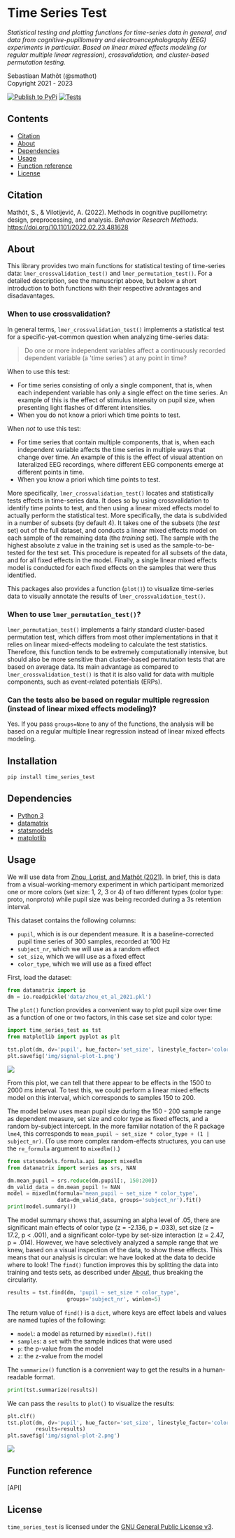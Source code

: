 # Time Series Test

*Statistical testing and plotting functions for time-series data in general, and data from cognitive-pupillometry and electroencephalography (EEG) experiments in particular. Based on linear mixed effects modeling (or regular multiple linear regression), crossvalidation, and cluster-based permutation testing.*

Sebastiaan Mathôt (@smathot) <br />
Copyright 2021 - 2023

[![Publish to PyPi](https://github.com/smathot/time_series_test/actions/workflows/publish-package.yaml/badge.svg)](https://github.com/smathot/time_series_test/actions/workflows/publish-package.yaml)
[![Tests](https://github.com/smathot/time_series_test/actions/workflows/run-unittests.yaml/badge.svg)](https://github.com/smathot/time_series_test/actions/workflows/run-unittests.yaml)


## Contents

- [Citation](#citation)
- [About](#about)
- [Dependencies](#dependencies)
- [Usage](#usage)
- [Function reference](#function-reference)
- [License](#license)


## Citation

Mathôt, S., & Vilotijević, A. (2022). Methods in cognitive pupillometry: design, preprocessing, and analysis. *Behavior Research Methods*. <https://doi.org/10.1101/2022.02.23.481628>


## About

This library provides two main functions for statistical testing of time-series data: `lmer_crossvalidation_test()` and `lmer_permutation_test()`. For a detailed description, see the manuscript above, but below a short introduction to both functions with their respective advantages and disadavantages.


### When to use crossvalidation?

In general terms, `lmer_crossvalidation_test()` implements a statistical test for a specific-yet-common question when analyzing time-series data:

> Do one or more independent variables affect a continuously recorded dependent variable (a 'time series') at any point in time?

When to use this test:

- For time series consisting of only a single component, that is, when each independent variable has only a single effect on the time series. An example of this is the effect of stimulus intensity on pupil size, when presenting light flashes of different intensities.
- When you do not know a priori which time points to test.

When *not* to use this test:

- For time series that contain multiple components, that is, when each independent variable affects the time series in multiple ways that change over time. An example of this is the effect of visual attention on lateralized EEG recordings, where different EEG components emerge at different points in time.
- When you know a priori which time points to test.

More specifically, `lmer_crossvalidation_test()` locates and statistically tests effects in time-series data. It does so by using crossvalidation to identify time points to test, and then using a linear mixed effects model to actually perform the statistical test. More specifically, the data is subdivided in a number of subsets (by default 4). It takes one of the subsets (the *test* set) out of the full dataset, and conducts a linear mixed effects model on each sample of the remaining data (the *training* set). The sample with the highest absolute z value in the training set is used as the sample-to-be-tested for the test set. This procedure is repeated for all subsets of the data, and for all fixed effects in the model. Finally, a single linear mixed effects model is conducted for each fixed effects on the samples that were thus identified.

This packages also provides a function (`plot()`) to visualize time-series data to visually annotate the results of `lmer_crossvalidation_test()`.


### When to use `lmer_permutation_test()`?

`lmer_permutation_test()` implements a fairly standard cluster-based permutation test, which differs from most other implementations in that it relies on linear mixed-effects modeling to calculate the test statistics. Therefore, this function tends to be extremely computationally intensive, but should also be more sensitive than cluster-based permutation tests that are based on average data. Its main advantage as compared to `lmer_crossvalidation_test()` is that it is also valid for data with multiple components, such as event-related potentials (ERPs).


### Can the tests also be based on regular multiple regression (instead of linear mixed effects modeling)?

Yes. If you pass `groups=None` to any of the functions, the analysis will be based on a regular multiple linear regression instead of linear mixed effects modeling.


## Installation

```
pip install time_series_test
```

## Dependencies

- [Python 3](https://www.python.org/)
- [datamatrix](https://pydatamatrix.eu/)
- [statsmodels](https://www.statsmodels.org/)
- [matplotlib](https://matplotlib.org/)


## Usage

We will use data from [Zhou, Lorist, and Mathôt (2021)](https://doi.org/10.1101/2021.11.23.469689). In brief, this is data from a visual-working-memory experiment in which participant memorized one or more colors (set size: 1, 2, 3 or 4) of two different types (color type: proto, nonproto) while pupil size was being recorded during a 3s retention interval.

This dataset contains the following columns:

- `pupil`, which is is our dependent measure. It is a baseline-corrected pupil time series of 300 samples, recorded at 100 Hz
- `subject_nr`, which we will use as a random effect
- `set_size`, which we will use as a fixed effect
- `color_type`, which we will use as a fixed effect

First, load the dataset:

```python
from datamatrix import io
dm = io.readpickle('data/zhou_et_al_2021.pkl')
```

The `plot()` function provides a convenient way to plot pupil size over time as a function of one or two factors, in this case set size and color type:

```python
import time_series_test as tst
from matplotlib import pyplot as plt

tst.plot(dm, dv='pupil', hue_factor='set_size', linestyle_factor='color_type')
plt.savefig('img/signal-plot-1.png')
```

![](https://github.com/smathot/time_series_test/raw/master/img/signal-plot-1.png)

From this plot, we can tell that there appear to be effects in the 1500 to 2000 ms interval. To test this, we could perform a linear mixed effects model on this interval, which corresponds to samples 150 to 200.

The model below uses mean pupil size during the 150 - 200 sample range as dependent measure, set size and color type as fixed effects, and a random by-subject intercept. In the more familiar notation of the R package `lme4`, this corresponds to `mean_pupil ~ set_size * color_type + (1 | subject_nr)`. (To use more complex random-effects structures, you can use the `re_formula` argument to `mixedlm()`.)

```python
from statsmodels.formula.api import mixedlm
from datamatrix import series as srs, NAN

dm.mean_pupil = srs.reduce(dm.pupil[:, 150:200])
dm_valid_data = dm.mean_pupil != NAN
model = mixedlm(formula='mean_pupil ~ set_size * color_type',
                data=dm_valid_data, groups='subject_nr').fit()
print(model.summary())
```

The model summary shows that, assuming an alpha level of .05, there are significant main effects of color type (z = -2.136, p = .033), set size (z = 17.2, p < .001), and a significant color-type by set-size interaction (z = 2.47, p = .014). However, we have selectively analyzed a sample range that we knew, based on a visual inspection of the data, to show these effects. This means that our analysis is circular: we have looked at the data to decide where to look! The `find()` function improves this by splitting the data into training and tests sets, as described under [About](#about), thus breaking the circularity.

```python
results = tst.find(dm, 'pupil ~ set_size * color_type',
                   groups='subject_nr', winlen=5)
```

The return value of `find()` is a `dict`, where keys are effect labels and values are named tuples of the following:

- `model`: a model as returned by `mixedlm().fit()`
- `samples`: a `set` with the sample indices that were used
- `p`: the p-value from the model
- `z`: the z-value from the model

The `summarize()` function is a convenient way to get the results in a human-readable format.

```python
print(tst.summarize(results))
```

We can pass the `results` to `plot()` to visualize the results:

```python
plt.clf()
tst.plot(dm, dv='pupil', hue_factor='set_size', linestyle_factor='color_type',
         results=results)
plt.savefig('img/signal-plot-2.png')
```

![](https://github.com/smathot/time_series_test/raw/master/img/signal-plot-2.png)


## Function reference

[API]


## License

`time_series_test` is licensed under the [GNU General Public License
v3](http://www.gnu.org/licenses/gpl-3.0.en.html).
